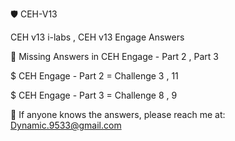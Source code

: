 🛡️ CEH-V13 

CEH v13 i-labs , CEH v13 Engage Answers

🚨 Missing Answers in CEH Engage - Part 2 , Part 3 

$ CEH Engage - Part 2 = Challenge 3 , 11 

$ CEH Engage - Part 3 = Challenge 8 , 9 

📩 If anyone knows the answers, please reach me at: Dynamic.9533@gmail.com
